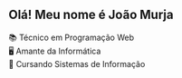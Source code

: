## Olá! Meu nome é João Murja

📚 Técnico em Programação Web <br>
🖥️ Amante da Informática <br>
📖 Cursando Sistemas de Informação <br>




